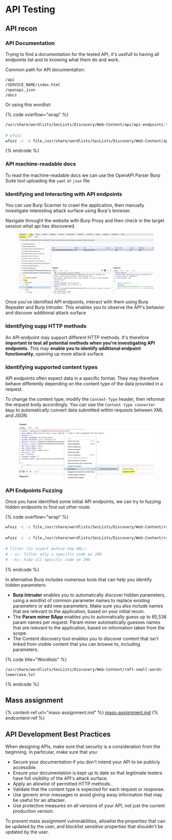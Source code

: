# API Testing

## API recon



### API Documentation

Trying to find a documentation for the tested API, it's usefull to having all endpoints list and to knowing what them do and work.

Common path for API documentation:

```
/api
/SERVICE_NAME/index.html
/openapi.json
/docs
```

Or using this wordlist:

{% code overflow="wrap" %}
```bash
/usr/share/wordlists/SecLists/Discovery/Web-Content/api/api-endpoints.txt

# wfuzz 
wfuzz -c -z file,/usr/share/wordlists/SecLists/Discovery/Web-Content/api/api-endpoints.txt 'http://domain.com/FUZZ'
```
{% endcode %}

### API machine-readable docs

To read the machine-readable docs we can use the OpenAPI Parser Burp Suite tool uploading the `yaml` or `json` file.&#x20;



### Identifying and Interacting with API endpoints

You can use Burp Scanner to crawl the application, then manually investigate interesting attack surface using Burp's browser.

Navigate throught the website with Burp Proxy and then check in the target session what api has discovered.

<figure><img src="../../../../../.gitbook/assets/image (1).png" alt=""><figcaption></figcaption></figure>



Once you've identified API endpoints, interact with them using Burp Repeater and Burp Intruder. This enables you to observe the API's behavior and discover additional attack surface



### Identifying supp HTTP methods

An API endpoint may support different HTTP methods. It's therefore **important to test all potential methods when you're investigating API endpoints**. This may **enable you to identify additional endpoint functionality**, opening up more attack surface.



### Identifying supported content types

API endpoints often expect data in a specific format. They may therefore behave differently depending on the content type of the data provided in a request.

To change the content type, modify the `Content-Type` header, then reformat the request body accordingly. You can use the `Content type converter BApp` to automatically convert data submitted within requests between XML and JSON.

<figure><img src="../../../../../.gitbook/assets/image.png" alt=""><figcaption></figcaption></figure>

### API Endpoints Fuzzing

Once you have identified some initial API endpoints, we can try to fuzzing hidden endpoints to find out other route.

{% code overflow="wrap" %}
```bash
wfuzz -c -z file,/usr/share/wordlists/SecLists/Discovery/Web-Content/raft-small-words-lowercase.txt 'http://domain.com/api/FUZZ'

wfuzz -c -z file,/usr/share/wordlists/SecLists/Discovery/Web-Content/raft-small-words-lowercase.txt 'http://domain.com/api/read_file?file=FUZZ'

# filter (to insert before the URL):
# --sc: filter only a specific code ex 200
# --hc: hide all specific code ex 200
```
{% endcode %}

In alternative Burp includes numerous tools that can help you identify hidden parameters:

* **Burp Intruder** enables you to automatically discover hidden parameters, using a wordlist of common parameter names to replace existing parameters or add new parameters. Make sure you also include names that are relevant to the application, based on your initial recon.
* The **Param miner BApp** enables you to automatically guess up to 65,536 param names per request. Param miner automatically guesses names that are relevant to the application, based on information taken from the scope.
* The Content discovery tool enables you to discover content that isn't linked from visible content that you can browse to, including parameters.

{% code title="Wordlists" %}
```
/usr/share/wordlists/SecLists/Discovery/Web-Content/raft-small-words-lowercase.txt
```
{% endcode %}



## Mass assignment

{% content-ref url="mass-assignment.md" %}
[mass-assignment.md](mass-assignment.md)
{% endcontent-ref %}



## API Development Best Practices

When designing APIs, make sure that security is a consideration from the beginning. In particular, make sure that you:

* Secure your documentation if you don't intend your API to be publicly accessible.
* Ensure your documentation is kept up to date so that legitimate testers have full visibility of the API's attack surface.
* Apply an allowlist of permitted HTTP methods.
* Validate that the content type is expected for each request or response.
* Use generic error messages to avoid giving away information that may be useful for an attacker.
* Use protective measures on all versions of your API, not just the current production version.

To prevent mass assignment vulnerabilities, allowlist the properties that can be updated by the user, and blocklist sensitive properties that shouldn't be updated by the user.
